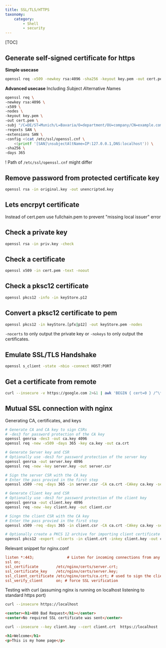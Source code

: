 ```yaml
---
title: SSL/TLS/HTTPS
taxonomy:
    category:
        - Shell
        - security
---
```


[TOC]

## Generate self-signed certificate for https
**Simple usecase**
```bash
openssl req -x509 -newkey rsa:4096 -sha256 -keyout key.pem -out cert.pem -days 365
```

**Advanced usecase**
Including *S*ubject *A*lternative *N*ames
```bash
openssl req \
-newkey rsa:4096 \
-x509 \
-nodes \
-keyout key.pem \
-out cert.pem \
-subj "/C=DE/ST=Munich/L=Bavaria/O=department/OU=company/CN=example.com" \
-reqexts SAN \
-extensions SAN \
-config <(cat /etc/ssl/openssl.cnf \
    <(printf '[SAN]\nsubjectAltName=IP:127.0.0.1,DNS:localhost')) \
-sha256 \
-days 365
```
! Path of `/etc/ssl/openssl.cnf` might differ

## Remove password from protected certificate key
```bash
openssl rsa -in original.key -out unencripted.key
```
## Lets encrpyt certificate
Instead of cert.pem use fullchain.pem to prevent "missing local issuer" error

## Check a private key
```bash
openssl rsa -in priv.key -check
```

## Check a certificate
```bash
openssl x509 -in cert.pem -text -noout
```

## Check a pksc12 certificate
```bash
openssl pkcs12 -info -in keyStore.p12
```

## Convert a pksc12 certificate to pem
```bash
openssl pkcs12 -in keyStore.[pfx|p12] -out keyStore.pem -nodes
```
`-nocerts` to only output the private key or `-nokeys` to only output the certificates.

## Emulate SSL/TLS Handshake
```bash
openssl s_client -state -nbio -connect HOST:PORT
```

## Get a certificate from remote
```bash
curl --insecure -v https://google.com 2>&1 | awk 'BEGIN { cert=0 } /^\* Server certificate:/ { cert=1 } /^\*/ { if (cert) print }'
```

## Mutual SSL connection with nginx

Generating CA, certificates, and keys
```bash
# Generate CA and CA key to sign CSRs
# -des3 for password protection of the CA key
openssl genrsa -des3 -out ca.key 4096
openssl req -new -x509 -days 365 -key ca.key -out ca.crt

# Generate Server key and CSR
# Optionally use -des3 for password protection of the server key
openssl genrsa -out server.key 4096
openssl req -new -key server.key -out server.csr

# Sign the server CSR with the CA key
# Enter the pass provied in the first step
openssl x509 -req -days 365 -in server.csr -CA ca.crt -CAkey ca.key -set_serial 01 -out server.crt

# Generate Client key and CSR
# Optionally use -des3 for password protection of the client key
openssl genrsa -out client.key 4096
openssl req -new -key client.key -out client.csr

# Singn the client CSR with the CA key
# Enter the pass provied in the first step
openssl x509 -req -days 365 -in client.csr -CA ca.crt -CAkey ca.key -set_serial 01 -out client.crt

# Optionally create a PKCS 12 archive for importing client certificate data in web browsers
openssl pkcs12 -export -clcerts -in client.crt -inkey client.key -out client.p12
```

Relevant snippet for nginx.conf
```ini
listen *:443;               # Listen for incoming connections from any interface on port 443 (TLS)
ssl on;                                                                               
ssl_certificate        /etc/nginx/certs/server.crt;                                   
ssl_certificate_key    /etc/nginx/certs/server.key;                                   
ssl_client_certificate /etc/nginx/certs/ca.crt; # used to sign the client certificates
ssl_verify_client      on; # force SSL verification
```

Testing with curl (assuming nginx is running on localhost listening to standard https port)
```bash
curl --insecure https://localhost
```
```html
<center><h1>400 Bad Request</h1></center>
<center>No required SSL certificate was sent</center>
```

```bash
curl --insecure --key client.key --cert client.crt  https://localhost
```
```html
<h1>Welcome</h1>
<p>This is my home page</p>
```